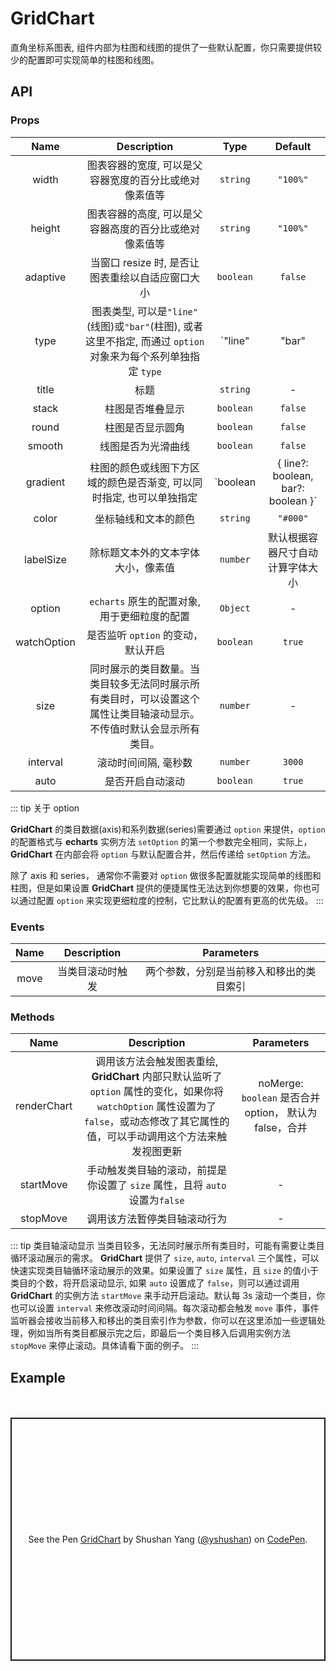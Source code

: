 # GridChart

直角坐标系图表, 组件内部为柱图和线图的提供了一些默认配置，你只需要提供较少的配置即可实现简单的柱图和线图。

## API

### Props

|    Name     |                                                     Description                                                      |                     Type                      |             Default              |
| :---------: | :------------------------------------------------------------------------------------------------------------------: | :-------------------------------------------: | :------------------------------: |
|    width    |                                图表容器的宽度, 可以是父容器宽度的百分比或绝对像素值等                                |                   `string`                    |             `"100%"`             |
|   height    |                                图表容器的高度, 可以是父容器高度的百分比或绝对像素值等                                |                   `string`                    |             `"100%"`             |
|  adaptive   |                                   当窗口 resize 时, 是否让图表重绘以自适应窗口大小                                   |                   `boolean`                   |             `false`              |
|    type     |    图表类型, 可以是`"line"`(线图)或`"bar"`(柱图), 或者这里不指定, 而通过 `option` 对象来为每个系列单独指定 `type`    |         `"line" | "bar" | undefined`          |                -                 |
|    title    |                                                         标题                                                         |                   `string`                    |                -                 |
|    stack    |                                                   柱图是否堆叠显示                                                   |                   `boolean`                   |             `false`              |
|    round    |                                                   柱图是否显示圆角                                                   |                   `boolean`                   |             `false`              |
|   smooth    |                                                  线图是否为光滑曲线                                                  |                   `boolean`                   |             `false`              |
|  gradient   |                         柱图的颜色或线图下方区域的颜色是否渐变, 可以同时指定, 也可以单独指定                         | `boolean | { line?: boolean, bar?: boolean }` |             `false`              |
|    color    |                                                 坐标轴线和文本的颜色                                                 |                   `string`                    |             `"#000"`             |
|  labelSize  |                                          除标题文本外的文本字体大小，像素值                                          |                   `number`                    | 默认根据容器尺寸自动计算字体大小 |
|   option    |                                     `echarts` 原生的配置对象, 用于更细粒度的配置                                     |                   `Object`                    |                -                 |
| watchOption |                                          是否监听 `option` 的变动，默认开启                                          |                   `boolean`                   |              `true`              |
|    size     | 同时展示的类目数量。当类目较多无法同时展示所有类目时，可以设置这个属性让类目轴滚动显示。不传值时默认会显示所有类目。 |                   `number`                    |                -                 |
|  interval   |                                                 滚动时间间隔, 毫秒数                                                 |                   `number`                    |              `3000`              |
|    auto     |                                                   是否开启自动滚动                                                   |                   `boolean`                   |              `true`              |

::: tip 关于 option

**GridChart** 的类目数据(axis)和系列数据(series)需要通过 `option` 来提供，`option` 的配置格式与 **echarts** 实例方法 `setOption` 的第一个参数完全相同，实际上，**GridChart** 在内部会将 `option` 与默认配置合并，然后传递给 `setOption` 方法。

除了 axis 和 series， 通常你不需要对 `option` 做很多配置就能实现简单的线图和柱图，但是如果设置 **GridChart** 提供的便捷属性无法达到你想要的效果，你也可以通过配置 `option` 来实现更细粒度的控制，它比默认的配置有更高的优先级。
:::

### Events

| Name  |   Description    |                Parameters                |
| :---: | :--------------: | :--------------------------------------: |
| move  | 当类目滚动时触发 | 两个参数，分别是当前移入和移出的类目索引 |

### Methods

|    Name     |                                                                                       Description                                                                                       |                       Parameters                        |
| :---------: | :-------------------------------------------------------------------------------------------------------------------------------------------------------------------------------------: | :-----------------------------------------------------: |
| renderChart | 调用该方法会触发图表重绘, **GridChart** 内部只默认监听了 `option` 属性的变化，如果你将 `watchOption` 属性设置为了 `false`，或动态修改了其它属性的值，可以手动调用这个方法来触发视图更新 | noMerge: `boolean` 是否合并 option， 默认为 false，合并 |
|  startMove  |                                                       手动触发类目轴的滚动，前提是你设置了 `size` 属性，且将 `auto` 设置为`false`                                                       |                            -                            |
|  stopMove   |                                                                              调用该方法暂停类目轴滚动行为                                                                               |                            -                            |

::: tip 类目轴滚动显示
当类目较多，无法同时展示所有类目时，可能有需要让类目循环滚动展示的需求。 **GridChart** 提供了 `size`, `auto`, `interval` 三个属性，可以快速实现类目轴循环滚动展示的效果。如果设置了 `size` 属性，且 `size` 的值小于类目的个数，将开启滚动显示, 如果 `auto` 设置成了 `false`，则可以通过调用 **GridChart** 的实例方法 `startMove` 来手动开启滚动。默认每 3s 滚动一个类目，你也可以设置 `interval` 来修改滚动时间间隔。每次滚动都会触发 `move` 事件，事件监听器会接收当前移入和移出的类目索引作为参数，你可以在这里添加一些逻辑处理，例如当所有类目都展示完之后，即最后一个类目移入后调用实例方法 `stopMove` 来停止滚动。具体请看下面的例子。
:::

## Example

<div style="height:20px;"></div>
<p class="codepen" data-height="389" data-theme-id="dark" data-default-tab="js,result" data-user="yshushan" data-slug-hash="xxwWvea" data-preview="true" style="height: 389px; box-sizing: border-box; display: flex; align-items: center; justify-content: center; border: 2px solid; margin: 1em 0; padding: 1em;" data-pen-title="GridChart">
  <span>See the Pen <a href="https://codepen.io/yshushan/pen/xxwWvea">
  GridChart</a> by Shushan Yang (<a href="https://codepen.io/yshushan">@yshushan</a>)
  on <a href="https://codepen.io">CodePen</a>.</span>
</p>
<script async src="https://static.codepen.io/assets/embed/ei.js"></script>

